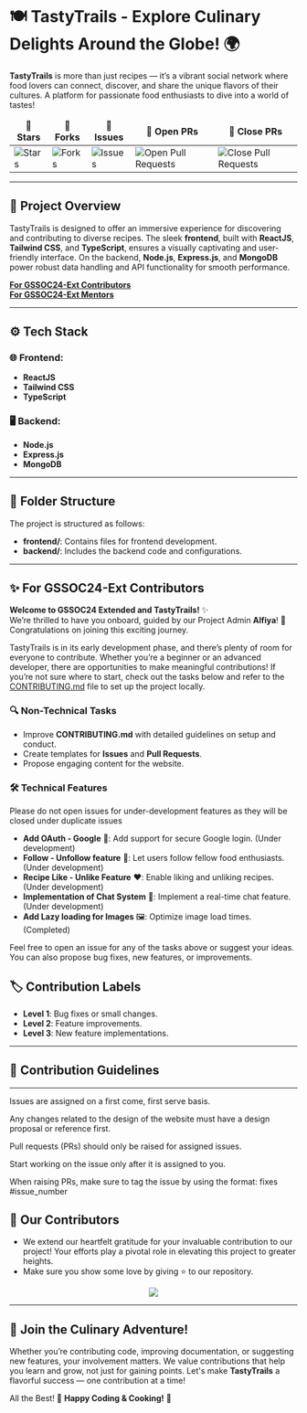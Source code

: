 # 🍽️ **TastyTrails - Explore Culinary Delights Around the Globe!** 🌍

**TastyTrails** is more than just recipes — it’s a vibrant social network where food lovers can connect, discover, and share the unique flavors of their cultures. A platform for passionate food enthusiasts to dive into a world of tastes!

<table align="center">
    <thead align="center">
        <tr border: 2px;>
            <td><b>🌟 Stars</b></td>
            <td><b>🍴 Forks</b></td>
            <td><b>🐛 Issues</b></td>
            <td><b>🔔 Open PRs</b></td>
            <td><b>🔕 Close PRs</b></td>
        </tr>
     </thead>
    <tbody>
         <tr>
            <td><img alt="Stars" src="https://img.shields.io/github/stars/AlfiyaSiddique/TastyTrails?style=flat&logo=github"/></td>
             <td><img alt="Forks" src="https://img.shields.io/github/forks/AlfiyaSiddique/TastyTrails?style=flat&logo=github"/></td>
            <td><img alt="Issues" src="https://img.shields.io/github/issues/AlfiyaSiddique/TastyTrails?style=flat&logo=github"/></td>
            <td><img alt="Open Pull Requests" src="https://img.shields.io/github/issues-pr/AlfiyaSiddique/TastyTrails?style=flat&logo=github"/></td>
           <td><img alt="Close Pull Requests" src="https://img.shields.io/github/issues-pr-closed/AlfiyaSiddique/TastyTrails?style=flat&color=green&logo=github"/></td>
        </tr>
    </tbody>
</table>

---

## 🚀 **Project Overview**

TastyTrails is designed to offer an immersive experience for discovering and contributing to diverse recipes. The sleek **frontend**, built with **ReactJS**, **Tailwind CSS**, and **TypeScript**, ensures a visually captivating and user-friendly interface. On the backend, **Node.js**, **Express.js**, and **MongoDB** power robust data handling and API functionality for smooth performance.

**[For GSSOC24-Ext Contributors](for-gssoc24-ext-contributors)**<br/>
**[For GSSOC24-Ext Mentors](https://github.com/AlfiyaSiddique/TastyTrails/discussions/21)**

---

## ⚙️ **Tech Stack**

### 🌐 Frontend:
- **ReactJS**  
- **Tailwind CSS**  
- **TypeScript**  

### 🖥️ Backend:
- **Node.js**  
- **Express.js**  
- **MongoDB**  

---

## 📁 **Folder Structure**

The project is structured as follows:
- **frontend/**: Contains files for frontend development.
- **backend/**: Includes the backend code and configurations.

---

## ✨ **For GSSOC24-Ext Contributors**

**Welcome to GSSOC24 Extended and TastyTrails!** ✨  
We’re thrilled to have you onboard, guided by our Project Admin **Alfiya**! 🎉 Congratulations on joining this exciting journey.

TastyTrails is in its early development phase, and there’s plenty of room for everyone to contribute. Whether you’re a beginner or an advanced developer, there are opportunities to make meaningful contributions! If you’re not sure where to start, check out the tasks below and refer to the [CONTRIBUTING.md](./CONTRIBUTING.md) file to set up the project locally.

### 🔍 **Non-Technical Tasks**

- Improve **CONTRIBUTING.md** with detailed guidelines on setup and conduct.
- Create templates for **Issues** and **Pull Requests**.
- Propose engaging content for the website.

### 🛠️ **Technical Features**

Please do not open issues for under-development features as they will be closed under duplicate issues
- **Add OAuth - Google** 🔑: Add support for secure Google login. (Under development)
- **Follow - Unfollow feature** 👥: Let users follow fellow food enthusiasts. (Under development)
- **Recipe Like - Unlike Feature** ❤️: Enable liking and unliking recipes. (Under development)
- **Implementation of Chat System** 💬: Implement a real-time chat feature. (Under development)
- **Add Lazy loading for Images** 🖼️: Optimize image load times. (Completed)


Feel free to open an issue for any of the tasks above or suggest your ideas. You can also propose bug fixes, new features, or improvements.

## 🏷️ **Contribution Labels**

- **Level 1**: Bug fixes or small changes.
- **Level 2**: Feature improvements.
- **Level 3**: New feature implementations.

---
## 🚨 **Contribution Guidelines**
---
Issues are assigned on a first come, first serve basis.

Any changes related to the design of the website must have a design proposal or reference first.

Pull requests (PRs) should only be raised for assigned issues.

Start working on the issue only after it is assigned to you.

When raising PRs, make sure to tag the issue by using the format: fixes #issue_number

## 👀 Our Contributors

- We extend our heartfelt gratitude for your invaluable contribution to our project! Your efforts play a pivotal role in elevating this project to greater heights.
- Make sure you show some love by giving ⭐ to our repository.

<div align="center">
  <a href="https://github.com/AlfiyaSiddique/TastyTrails">
    <img src="https://contrib.rocks/image?repo=AlfiyaSiddique/TastyTrails&&max=10" />
  </a>
</div>

---
## 🎉 **Join the Culinary Adventure!**

Whether you’re contributing code, improving documentation, or suggesting new features, your involvement matters. We value contributions that help you learn and grow, not just for gaining points. Let's make **TastyTrails** a flavorful success — one contribution at a time!

All the Best! 💫 **Happy Coding & Cooking!** 🍳
